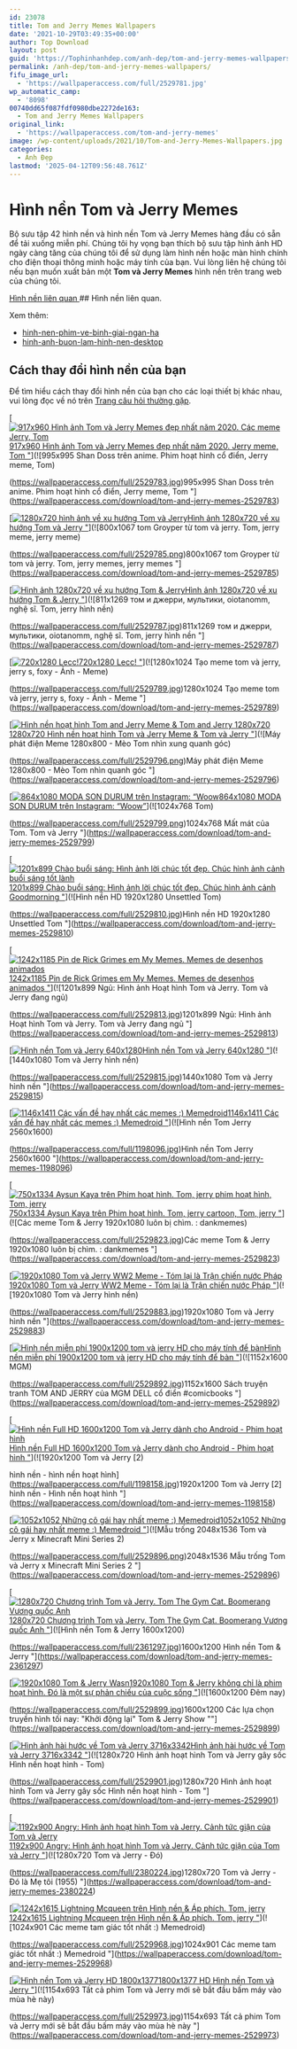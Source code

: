 ```yaml
---
id: 23078
title: Tom and Jerry Memes Wallpapers
date: '2021-10-29T03:49:35+00:00'
author: Top Download
layout: post
guid: 'https://Tophinhanhdep.com/anh-dep/tom-and-jerry-memes-wallpapers/'
permalink: /anh-dep/tom-and-jerry-memes-wallpapers/
fifu_image_url:
  - 'https://wallpaperaccess.com/full/2529781.jpg'
wp_automatic_camp:
  - '8098'
00740dd65f087fdf0980dbe2272de163:
  - Tom and Jerry Memes Wallpapers
original_link:
  - 'https://wallpaperaccess.com/tom-and-jerry-memes'
image: /wp-content/uploads/2021/10/Tom-and-Jerry-Memes-Wallpapers.jpg
categories:
  - Ảnh Đẹp
lastmod: '2025-04-12T09:56:48.761Z'
---
```

# Hình nền Tom và Jerry Memes

Bộ sưu tập 42 hình nền và hình nền Tom và Jerry Memes hàng đầu có sẵn để tải xuống miễn phí. Chúng tôi hy vọng bạn thích bộ sưu tập hình ảnh HD ngày càng tăng của chúng tôi để sử dụng làm hình nền hoặc màn hình chính cho điện thoại thông minh hoặc máy tính của bạn. Vui lòng liên hệ chúng tôi nếu bạn muốn xuất bản một **Tom và Jerry Memes** hình nền trên trang web của chúng tôi.

[Hình nền liên quan ](#related) ## Hình nền liên quan.

   
 Xem thêm:

   
- [hinh-nen-phim-ve-binh-giai-ngan-ha](https://tophinhanhdep.com/hinh-nen-dep/hinh-nen-phim-ve-binh-giai-ngan-ha/)
- [hinh-anh-buon-lam-hinh-nen-desktop](https://tophinhanhdep.com/hinh-anh-buon/hinh-anh-buon-lam-hinh-nen-desktop/)

## Cách thay đổi hình nền của bạn

Để tìm hiểu cách thay đổi hình nền của bạn cho các loại thiết bị khác nhau, vui lòng đọc về nó trên [Trang câu hỏi thường gặp](https://tophinhanhdep.com/faq/).

  
[[![917x960 Hình ảnh Tom và Jerry Memes đẹp nhất năm 2020. Các meme Jerry, Tom](https://wallpaperaccess.com/full/2529781.jpg)917x960 Hình ảnh Tom và Jerry Memes đẹp nhất năm 2020. Jerry meme, Tom "](https://wallpaperaccess.com/download/tom-and-jerry-memes-2529781)](![995x995 Shan Doss trên anime.  Phim hoạt hình cổ điển, Jerry meme, Tom)

(https://wallpaperaccess.com/full/2529783.jpg)995x995 Shan Doss trên anime. Phim hoạt hình cổ điển, Jerry meme, Tom "](https://wallpaperaccess.com/download/tom-and-jerry-memes-2529783)

[[![1280x720 hình ảnh về xu hướng Tom và Jerry](https://wallpaperaccess.com/full/2224421.jpg)Hình ảnh 1280x720 về xu hướng Tom và Jerry "](https://wallpaperaccess.com/download/tom-and-jerry-memes-2224421)](![800x1067 tom Groyper từ tom và jerry.  Tom, jerry meme, jerry meme)

(https://wallpaperaccess.com/full/2529785.png)800x1067 tom Groyper từ tom và jerry. Tom, jerry memes, jerry memes "](https://wallpaperaccess.com/download/tom-and-jerry-memes-2529785)

[[![Hình ảnh 1280x720 về xu hướng Tom & Jerry](https://wallpaperaccess.com/full/2380183.jpg)Hình ảnh 1280x720 về xu hướng Tom &amp; Jerry "](https://wallpaperaccess.com/download/tom-and-jerry-memes-2380183)](![811x1269 том и джерри, мультики, oiotanomm, nghệ sĩ.  Tom, jerry hình nền)

(https://wallpaperaccess.com/full/2529787.jpg)811x1269 том и джерри, мультики, oiotanomm, nghệ sĩ. Tom, jerry hình nền "](https://wallpaperaccess.com/download/tom-and-jerry-memes-2529787)

[[![720x1280 Lecc!](https://wallpaperaccess.com/full/2529788.jpg)720x1280 Lecc! "](https://wallpaperaccess.com/download/tom-and-jerry-memes-2529788)](![1280x1024 Tạo meme tom và jerry, jerry s, foxy - Ảnh - Meme)

(https://wallpaperaccess.com/full/2529789.jpg)1280x1024 Tạo meme tom và jerry, jerry s, foxy - Ảnh - Meme "](https://wallpaperaccess.com/download/tom-and-jerry-memes-2529789)

[[![Hình nền hoạt hình Tom and Jerry Meme & Tom and Jerry 1280x720](https://wallpaperaccess.com/full/2361349.jpg)1280x720 Hình nền hoạt hình Tom và Jerry Meme &amp; Tom và Jerry "](https://wallpaperaccess.com/download/tom-and-jerry-memes-2361349)](![Máy phát điện Meme 1280x800 - Mèo Tom nhìn xung quanh góc)

(https://wallpaperaccess.com/full/2529796.png)Máy phát điện Meme 1280x800 - Mèo Tom nhìn quanh góc "](https://wallpaperaccess.com/download/tom-and-jerry-memes-2529796)

[[![864x1080 MODA SON DURUM trên Instagram: “Woow](https://wallpaperaccess.com/full/2529798.jpg)864x1080 MODA SON DURUM trên Instagram: “Woow”](https://wallpaperaccess.com/download/tom-and-jerry-memes-2529798)](![1024x768 Tom)

(https://wallpaperaccess.com/full/2529799.png)1024x768 Mất mát của Tom. Tom và Jerry "](https://wallpaperaccess.com/download/tom-and-jerry-memes-2529799)

[[![1201x899 Chào buổi sáng: Hình ảnh lời chúc tốt đẹp.  Chúc hình ảnh cảnh buổi sáng tốt lành](https://wallpaperaccess.com/full/2529800.jpg)1201x899 Chào buổi sáng: Hình ảnh lời chúc tốt đẹp. Chúc hình ảnh cảnh Goodmorning "](https://wallpaperaccess.com/download/tom-and-jerry-memes-2529800)](![Hình nền HD 1920x1280 Unsettled Tom)

(https://wallpaperaccess.com/full/2529810.jpg)Hình nền HD 1920x1280 Unsettled Tom "](https://wallpaperaccess.com/download/tom-and-jerry-memes-2529810)

[[![1242x1185 Pin de Rick Grimes em My Memes.  Memes de desenhos animados](https://wallpaperaccess.com/full/2529812.jpg)1242x1185 Pin de Rick Grimes em My Memes. Memes de desenhos animados "](https://wallpaperaccess.com/download/tom-and-jerry-memes-2529812)](![1201x899 Ngủ: Hình ảnh Hoạt hình Tom và Jerry.  Tom và Jerry đang ngủ)

(https://wallpaperaccess.com/full/2529813.jpg)1201x899 Ngủ: Hình ảnh Hoạt hình Tom và Jerry. Tom và Jerry đang ngủ "](https://wallpaperaccess.com/download/tom-and-jerry-memes-2529813)

[[![Hình nền Tom và Jerry 640x1280](https://wallpaperaccess.com/full/2529814.jpg)Hình nền Tom và Jerry 640x1280 "](https://wallpaperaccess.com/download/tom-and-jerry-memes-2529814)](![1440x1080 Tom và Jerry hình nền)

(https://wallpaperaccess.com/full/2529815.jpg)1440x1080 Tom và Jerry hình nền "](https://wallpaperaccess.com/download/tom-and-jerry-memes-2529815)

[[![1146x1411 Các vấn đề hay nhất các memes :) Memedroid](https://wallpaperaccess.com/full/2529816.jpg)1146x1411 Các vấn đề hay nhất các memes :) Memedroid "](https://wallpaperaccess.com/download/tom-and-jerry-memes-2529816)](![Hình nền Tom Jerry 2560x1600)

(https://wallpaperaccess.com/full/1198096.jpg)Hình nền Tom Jerry 2560x1600 "](https://wallpaperaccess.com/download/tom-and-jerry-memes-1198096)

[[![750x1334 Aysun Kaya trên Phim hoạt hình.  Tom, jerry phim hoạt hình, Tom, jerry](https://wallpaperaccess.com/full/2529822.jpg)750x1334 Aysun Kaya trên Phim hoạt hình. Tom, jerry cartoon, Tom, jerry "](https://wallpaperaccess.com/download/tom-and-jerry-memes-2529822)](![Các meme Tom & Jerry 1920x1080 luôn bị chìm.  : dankmemes)

(https://wallpaperaccess.com/full/2529823.jpg)Các meme Tom &amp; Jerry 1920x1080 luôn bị chìm. : dankmemes "](https://wallpaperaccess.com/download/tom-and-jerry-memes-2529823)

[[![1920x1080 Tom và Jerry WW2 Meme - Tóm lại là Trận chiến nước Pháp](https://wallpaperaccess.com/full/2529876.jpg)1920x1080 Tom và Jerry WW2 Meme - Tóm lại là Trận chiến nước Pháp "](https://wallpaperaccess.com/download/tom-and-jerry-memes-2529876)](![1920x1080 Tom và Jerry hình nền)

(https://wallpaperaccess.com/full/2529883.jpg)1920x1080 Tom và Jerry hình nền "](https://wallpaperaccess.com/download/tom-and-jerry-memes-2529883)

[[![Hình nền miễn phí 1900x1200 tom và jerry HD cho máy tính để bàn](https://wallpaperaccess.com/full/2529888.jpg)Hình nền miễn phí 1900x1200 tom và jerry HD cho máy tính để bàn "](https://wallpaperaccess.com/download/tom-and-jerry-memes-2529888)](![1152x1600 MGM)

(https://wallpaperaccess.com/full/2529892.jpg)1152x1600 Sách truyện tranh TOM AND JERRY của MGM DELL cổ điển #comicbooks "](https://wallpaperaccess.com/download/tom-and-jerry-memes-2529892)

[[![Hình nền Full HD 1600x1200 Tom và Jerry dành cho Android - Phim hoạt hình](https://wallpaperaccess.com/full/1198132.jpg)Hình nền Full HD 1600x1200 Tom và Jerry dành cho Android - Phim hoạt hình "](https://wallpaperaccess.com/download/tom-and-jerry-memes-1198132)](![1920x1200 Tom và Jerry [2)

 hình nền - hình nền hoạt hình](https://wallpaperaccess.com/full/1198158.jpg)1920x1200 Tom và Jerry \[2\] hình nền - Hình nền hoạt hình "](https://wallpaperaccess.com/download/tom-and-jerry-memes-1198158)

[[![1052x1052 Những cô gái hay nhất meme :) Memedroid](https://wallpaperaccess.com/full/2529895.jpg)1052x1052 Những cô gái hay nhất meme :) Memedroid "](https://wallpaperaccess.com/download/tom-and-jerry-memes-2529895)](![Mẫu trống 2048x1536 Tom và Jerry x Minecraft Mini Series 2)

(https://wallpaperaccess.com/full/2529896.png)2048x1536 Mẫu trống Tom và Jerry x Minecraft Mini Series 2 "](https://wallpaperaccess.com/download/tom-and-jerry-memes-2529896)

[[![1280x720 Chương trình Tom và Jerry.  Tom The Gym Cat.  Boomerang Vương quốc Anh](https://wallpaperaccess.com/full/2529897.jpg)1280x720 Chương trình Tom và Jerry. Tom The Gym Cat. Boomerang Vương quốc Anh "](https://wallpaperaccess.com/download/tom-and-jerry-memes-2529897)](![Hình nền Tom & Jerry 1600x1200)

(https://wallpaperaccess.com/full/2361297.jpg)1600x1200 Hình nền Tom &amp; Jerry "](https://wallpaperaccess.com/download/tom-and-jerry-memes-2361297)

[[![1920x1080 Tom & Jerry Wasn](https://wallpaperaccess.com/full/2380194.jpg)1920x1080 Tom &amp; Jerry không chỉ là phim hoạt hình. Đó là một sự phản chiếu của cuộc sống "](https://wallpaperaccess.com/download/tom-and-jerry-memes-2380194)](![1600x1200 Đêm nay)

(https://wallpaperaccess.com/full/2529899.jpg)1600x1200 Các lựa chọn truyền hình tối nay: "Khởi động lại" Tom &amp; Jerry Show ""](https://wallpaperaccess.com/download/tom-and-jerry-memes-2529899)

[[![Hình ảnh hài hước về Tom và Jerry 3716x3342](https://wallpaperaccess.com/full/2529900.png)Hình ảnh hài hước về Tom và Jerry 3716x3342 "](https://wallpaperaccess.com/download/tom-and-jerry-memes-2529900)](![1280x720 Hình ảnh hoạt hình Tom và Jerry gây sốc Hình nền hoạt hình - Tom)

(https://wallpaperaccess.com/full/2529901.jpg)1280x720 Hình ảnh hoạt hình Tom và Jerry gây sốc Hình nền hoạt hình - Tom "](https://wallpaperaccess.com/download/tom-and-jerry-memes-2529901)

[[![1192x900 Angry: Hình ảnh hoạt hình Tom và Jerry.  Cảnh tức giận của Tom và Jerry](https://wallpaperaccess.com/full/2529903.jpg)1192x900 Angry: Hình ảnh hoạt hình Tom và Jerry. Cảnh tức giận của Tom và Jerry "](https://wallpaperaccess.com/download/tom-and-jerry-memes-2529903)](![1280x720 Tom và Jerry - Đó)

(https://wallpaperaccess.com/full/2380224.jpg)1280x720 Tom và Jerry - Đó là Mẹ tôi (1955) "](https://wallpaperaccess.com/download/tom-and-jerry-memes-2380224)

[[![1242x1615 Lightning Mcqueen trên Hình nền & Áp phích.  Tom, jerry](https://wallpaperaccess.com/full/2529906.jpg)1242x1615 Lightning Mcqueen trên Hình nền &amp; Áp phích. Tom, jerry "](https://wallpaperaccess.com/download/tom-and-jerry-memes-2529906)](![1024x901 Các meme tam giác tốt nhất :) Memedroid)

(https://wallpaperaccess.com/full/2529968.jpg)1024x901 Các meme tam giác tốt nhất :) Memedroid "](https://wallpaperaccess.com/download/tom-and-jerry-memes-2529968)

[[![Hình nền Tom và Jerry HD 1800x1377](https://wallpaperaccess.com/full/2529970.jpg)1800x1377 HD Hình nền Tom và Jerry "](https://wallpaperaccess.com/download/tom-and-jerry-memes-2529970)](![1154x693 Tất cả phim Tom và Jerry mới sẽ bắt đầu bấm máy vào mùa hè này)

(https://wallpaperaccess.com/full/2529973.jpg)1154x693 Tất cả phim Tom và Jerry mới sẽ bắt đầu bấm máy vào mùa hè này "](https://wallpaperaccess.com/download/tom-and-jerry-memes-2529973)
